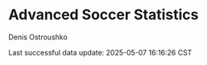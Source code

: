 # Advanced Soccer Statistics
Denis Ostroushko

<!-- gfm -->

Last successful data update: 2025-05-07 16:16:26 CST

